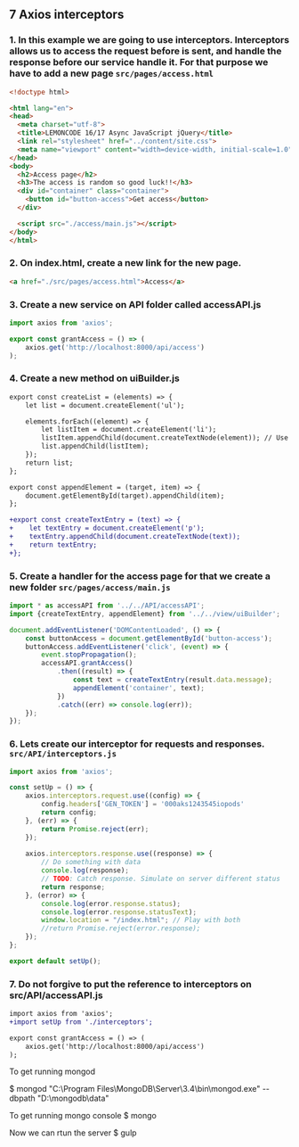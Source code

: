## 7 Axios interceptors

### 1. In this example we are going to use interceptors. Interceptors allows us to access the request before is sent, and handle the response before our service handle it. For that purpose we have to add a new page `src/pages/access.html`

```html
<!doctype html>

<html lang="en">
<head>
  <meta charset="utf-8">
  <title>LEMONCODE 16/17 Async JavaScript jQuery</title>
  <link rel="stylesheet" href="../content/site.css">
  <meta name="viewport" content="width=device-width, initial-scale=1.0"/>
</head>
<body>
  <h2>Access page</h2>
  <h3>The access is random so good luck!!</h3>
  <div id="container" class="container">
    <button id="button-access">Get access</button>
  </div>

  <script src="./access/main.js"></script>
</body>
</html>
```

### 2. On index.html, create a new link for the new page.

```html
<a href="./src/pages/access.html">Access</a>
```

### 3. Create a new service on API folder called accessAPI.js

```javascript
import axios from 'axios';

export const grantAccess = () => (
    axios.get('http://localhost:8000/api/access')
);
```

### 4. Create a new method on uiBuilder.js

```diff
export const createList = (elements) => {
    let list = document.createElement('ul');

    elements.forEach((element) => {
        let listItem = document.createElement('li');
        listItem.appendChild(document.createTextNode(element)); // Use mapper here, to extract and format data.
        list.appendChild(listItem);
    });
    return list;
};

export const appendElement = (target, item) => {
    document.getElementById(target).appendChild(item);
};

+export const createTextEntry = (text) => {
+    let textEntry = document.createElement('p');
+    textEntry.appendChild(document.createTextNode(text));
+    return textEntry;
+};
```

### 5. Create a handler for the access page for that we create a new folder `src/pages/access/main.js`

```javascript
import * as accessAPI from '../../API/accessAPI';
import {createTextEntry, appendElement} from '../../view/uiBuilder';

document.addEventListener('DOMContentLoaded', () => {
    const buttonAccess = document.getElementById('button-access');
    buttonAccess.addEventListener('click', (event) => {
        event.stopPropagation();
        accessAPI.grantAccess()
            .then((result) => {
                const text = createTextEntry(result.data.message);
                appendElement('container', text);
            })
            .catch((err) => console.log(err));
    });
});
```

### 6. Lets create our interceptor for requests and responses. `src/API/interceptors.js`

```javascript
import axios from 'axios';

const setUp = () => {
    axios.interceptors.request.use((config) => {
        config.headers['GEN_TOKEN'] = '000aks1243545iopods'
        return config;
    }, (err) => {
        return Promise.reject(err);
    });
    
    axios.interceptors.response.use((response) => {
        // Do something with data
        console.log(response);
        // TODO: Catch response. Simulate on server different status
        return response;
    }, (error) => {
        console.log(error.response.status);
        console.log(error.response.statusText);
        window.location = "/index.html"; // Play with both
        //return Promise.reject(error.response);
    });
};

export default setUp();
```

### 7. Do not forgive to put the reference to interceptors on src/API/accessAPI.js

```diff
import axios from 'axios';
+import setUp from './interceptors';

export const grantAccess = () => (
    axios.get('http://localhost:8000/api/access')
);
```

To get running mongod

$ mongod
"C:\Program Files\MongoDB\Server\3.4\bin\mongod.exe" --dbpath "D:\mongodb\data"

To get running mongo console
$ mongo

Now we can rtun the server
$ gulp
